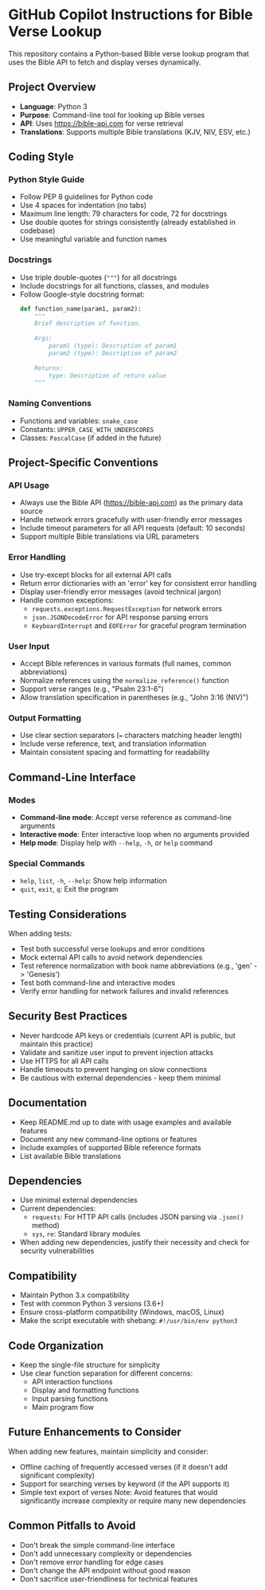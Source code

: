 # GitHub Copilot Instructions for Bible Verse Lookup

This repository contains a Python-based Bible verse lookup program that uses the Bible API to fetch and display verses dynamically.

## Project Overview

- **Language**: Python 3
- **Purpose**: Command-line tool for looking up Bible verses
- **API**: Uses https://bible-api.com for verse retrieval
- **Translations**: Supports multiple Bible translations (KJV, NIV, ESV, etc.)

## Coding Style

### Python Style Guide
- Follow PEP 8 guidelines for Python code
- Use 4 spaces for indentation (no tabs)
- Maximum line length: 79 characters for code, 72 for docstrings
- Use double quotes for strings consistently (already established in codebase)
- Use meaningful variable and function names

### Docstrings
- Use triple double-quotes (`"""`) for all docstrings
- Include docstrings for all functions, classes, and modules
- Follow Google-style docstring format:
  ```python
  def function_name(param1, param2):
      """
      Brief description of function.
      
      Args:
          param1 (type): Description of param1
          param2 (type): Description of param2
      
      Returns:
          type: Description of return value
      """
  ```

### Naming Conventions
- Functions and variables: `snake_case`
- Constants: `UPPER_CASE_WITH_UNDERSCORES`
- Classes: `PascalCase` (if added in the future)

## Project-Specific Conventions

### API Usage
- Always use the Bible API (https://bible-api.com) as the primary data source
- Handle network errors gracefully with user-friendly error messages
- Include timeout parameters for all API requests (default: 10 seconds)
- Support multiple Bible translations via URL parameters

### Error Handling
- Use try-except blocks for all external API calls
- Return error dictionaries with an 'error' key for consistent error handling
- Display user-friendly error messages (avoid technical jargon)
- Handle common exceptions:
  - `requests.exceptions.RequestException` for network errors
  - `json.JSONDecodeError` for API response parsing errors
  - `KeyboardInterrupt` and `EOFError` for graceful program termination

### User Input
- Accept Bible references in various formats (full names, common abbreviations)
- Normalize references using the `normalize_reference()` function
- Support verse ranges (e.g., "Psalm 23:1-6")
- Allow translation specification in parentheses (e.g., "John 3:16 (NIV)")

### Output Formatting
- Use clear section separators (`=` characters matching header length)
- Include verse reference, text, and translation information
- Maintain consistent spacing and formatting for readability

## Command-Line Interface

### Modes
- **Command-line mode**: Accept verse reference as command-line arguments
- **Interactive mode**: Enter interactive loop when no arguments provided
- **Help mode**: Display help with `--help`, `-h`, or `help` command

### Special Commands
- `help`, `list`, `-h`, `--help`: Show help information
- `quit`, `exit`, `q`: Exit the program

## Testing Considerations

When adding tests:
- Test both successful verse lookups and error conditions
- Mock external API calls to avoid network dependencies
- Test reference normalization with book name abbreviations (e.g., 'gen' -> 'Genesis')
- Test both command-line and interactive modes
- Verify error handling for network failures and invalid references

## Security Best Practices

- Never hardcode API keys or credentials (current API is public, but maintain this practice)
- Validate and sanitize user input to prevent injection attacks
- Use HTTPS for all API calls
- Handle timeouts to prevent hanging on slow connections
- Be cautious with external dependencies - keep them minimal

## Documentation

- Keep README.md up to date with usage examples and available features
- Document any new command-line options or features
- Include examples of supported Bible reference formats
- List available Bible translations

## Dependencies

- Use minimal external dependencies
- Current dependencies:
  - `requests`: For HTTP API calls (includes JSON parsing via `.json()` method)
  - `sys`, `re`: Standard library modules
- When adding new dependencies, justify their necessity and check for security vulnerabilities

## Compatibility

- Maintain Python 3.x compatibility
- Test with common Python 3 versions (3.6+)
- Ensure cross-platform compatibility (Windows, macOS, Linux)
- Make the script executable with shebang: `#!/usr/bin/env python3`

## Code Organization

- Keep the single-file structure for simplicity
- Use clear function separation for different concerns:
  - API interaction functions
  - Display and formatting functions
  - Input parsing functions
  - Main program flow

## Future Enhancements to Consider

When adding new features, maintain simplicity and consider:
- Offline caching of frequently accessed verses (if it doesn't add significant complexity)
- Support for searching verses by keyword (if the API supports it)
- Simple text export of verses
Note: Avoid features that would significantly increase complexity or require many new dependencies

## Common Pitfalls to Avoid

- Don't break the simple command-line interface
- Don't add unnecessary complexity or dependencies
- Don't remove error handling for edge cases
- Don't change the API endpoint without good reason
- Don't sacrifice user-friendliness for technical features
